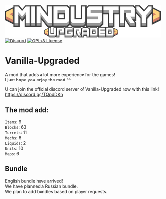 ![Logo](sprites-override/ui/logo.png)
[![Discord](https://img.shields.io/discord/730535373306069114)](https://discord.gg/TQpdDKn)
[![GPLv3 License](https://img.shields.io/badge/License-GPL%20v3-yellow.svg)](LICENSE.txt)
# Vanilla-Upgraded
A mod that adds a lot more experience for the games!
<br>I just hope you enjoy the mod ^^

U can join the official discord server of Vanilla-Upgraded now with this link!
<br>https://discord.gg/TQpdDKn

## The mod add: 
`Items`: 9
<br>`Blocks`: 63
<br>`Turrets`: 11
<br>`Mechs`: 6
<br>`Liquids`: 2
<br>`Units`: 10
<br>`Maps`: 6

## Bundle 
English bundle have arrived! 
<br>We have planned a Russian bundle.
<br>We plan to add bundles based on player requests. 
